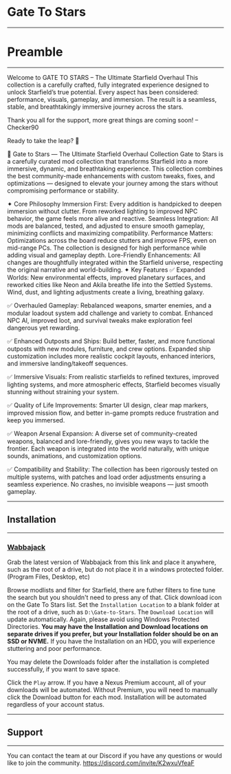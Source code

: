 # Gate To Stars

---
# Preamble
---
Welcome to GATE TO STARS – The Ultimate Starfield Overhaul
This collection is a carefully crafted, fully integrated experience designed to unlock Starfield’s true potential. Every aspect has been considered: performance, visuals, gameplay, and immersion. The result is a seamless, stable, and breathtakingly immersive journey across the stars.

Thank you all for the support, more great things are coming soon!
– Checker90

Ready to take the leap? 🚀

🌌 Gate to Stars — The Ultimate Starfield Overhaul Collection
Gate to Stars is a carefully curated mod collection that transforms Starfield into a more immersive, dynamic, and breathtaking experience. This collection combines the best community-made enhancements with custom tweaks, fixes, and optimizations — designed to elevate your journey among the stars without compromising performance or stability.

✦ Core Philosophy
Immersion First: Every addition is handpicked to deepen immersion without clutter. From reworked lighting to improved NPC behavior, the game feels more alive and reactive.
Seamless Integration: All mods are balanced, tested, and adjusted to ensure smooth gameplay, minimizing conflicts and maximizing compatibility.
Performance Matters: Optimizations across the board reduce stutters and improve FPS, even on mid-range PCs. The collection is designed for high performance while adding visual and gameplay depth.
Lore-Friendly Enhancements: All changes are thoughtfully integrated within the Starfield universe, respecting the original narrative and world-building.
✦ Key Features
✅ Expanded Worlds:
New environmental effects, improved planetary surfaces, and reworked cities like Neon and Akila breathe life into the Settled Systems. Wind, dust, and lighting adjustments create a living, breathing galaxy.

✅ Overhauled Gameplay:
Rebalanced weapons, smarter enemies, and a modular loadout system add challenge and variety to combat. Enhanced NPC AI, improved loot, and survival tweaks make exploration feel dangerous yet rewarding.

✅ Enhanced Outposts and Ships:
Build better, faster, and more functional outposts with new modules, furniture, and crew options. Expanded ship customization includes more realistic cockpit layouts, enhanced interiors, and immersive landing/takeoff sequences.

✅ Immersive Visuals:
From realistic starfields to refined textures, improved lighting systems, and more atmospheric effects, Starfield becomes visually stunning without straining your system.

✅ Quality of Life Improvements:
Smarter UI design, clear map markers, improved mission flow, and better in-game prompts reduce frustration and keep you immersed.

✅ Weapon Arsenal Expansion:
A diverse set of community-created weapons, balanced and lore-friendly, gives you new ways to tackle the frontier. Each weapon is integrated into the world naturally, with unique sounds, animations, and customization options.

✅ Compatibility and Stability:
The collection has been rigorously tested on multiple systems, with patches and load order adjustments ensuring a seamless experience. No crashes, no invisible weapons — just smooth gameplay.


---
## Installation
---
### [Wabbajack](http://www.wabbajack.org/) 

Grab the latest version of Wabbajack from this link and place it anywhere, such as the root of a drive, but do not place it in a windows protected folder. (Program Files, Desktop, etc)

Browse modlists and filter for Starfield, there are futher filters to fine tune the search but you shouldn't need to press any of that. Click download icon on the Gate To Stars list.
Set the `Installation Location` to a blank folder at the root of a drive, such as `D:\Gate-to-Stars`. The `Download Location` will update automatically. Again, please avoid using Windows Protected Directories. **You may have the Installation and Download locations on separate drives if you prefer, but your Installation folder should be on an SSD or NVME.** If you have the Installation on an HDD, you will experience stuttering and poor performance.

You may delete the Downloads folder after the installation is completed successfully, if you want to save space.

Click the `Play` arrow. If you have a Nexus Premium account, all of your downloads will be automated. Without Premium, you will need to manually click the Download button for each mod. Installation will be automated regardless of your account status.

---
## Support
---

You can contact the team at our Discord if you have any questions or would like to join the community.
https://discord.com/invite/K2wxuVfeaF
